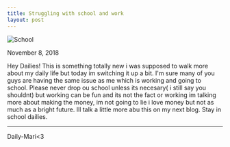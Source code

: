 ```yaml
---
title: Struggling with school and work
layout: post
---
```


![School](/images/WorS.jpeg)




November 8, 2018

Hey Dailies! 
This is something totally new i was supposed to walk more about my daily life but today im switching it up a bit. I'm sure many of you guys are having the same issue as me which is working and going to school. Please never drop ou school unless its necesary( i still say you shouldnt) but working can be fun and its not the fact or working im talking more about making the money, im not going to lie i love money but not as much as a bright future. Ill talk a little more abu this on my next blog. Stay in school dailies.

---
Daily-Mari<3
